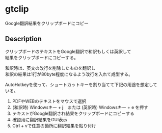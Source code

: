 # gtclip
Google翻訳結果をクリップボードにコピー

## Description
クリップボードのテキストをGoogle翻訳で和訳もしくは英訳して  
結果をクリップボードにコピーする。

和訳時は、英文の改行を削除したものを翻訳し  
和訳の結果は1行が80byte程度になるよう改行を入れて成型する。

AutoHotkeyを使って、ショートカットキーを割り当てて下記の用途を想定している。
 1. PDFやWEBのテキストをマウスで選択
 2. (和訳時) Windowsキー + j　または (英訳時) Windowsキー + e を押す
 3. テキストがGoogle翻訳され結果をクリップボードにコピーする
 4. 確認用に翻訳結果をGUI表示
 5. Ctrl + vで任意の箇所に翻訳結果を貼り付け
